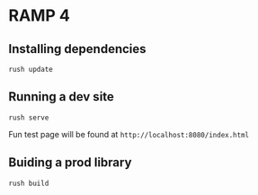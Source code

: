 # RAMP 4

## Installing dependencies
`rush update`

## Running a dev site
`rush serve`

Fun test page will be found at `http://localhost:8080/index.html`

## Buiding a prod library
`rush build`
